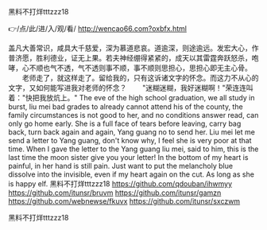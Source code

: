 
黑料不打烊tttzzz18




👉/点/此/进/入/观/看/ http://wencao66.com?oxbfx.html




盖凡大善常识，咸具大千慈爱，深为慕道悲哀。道逾深，则途逾远。发宏大心，作普济愿，胜利德业，证无上果。若夫神经绷得紧紧的，成天以其雷霆奔跃怒杀，咆哮，心不顺也气不透，气不透则事不顺，事不顺则思担心，思担心即无主心骨。
　　老师走了，就这样走了。留给我的，只有这诉诸文字的怀念。而这力不从心的文字，又如何能写进我对老师的怀念？
　　"迷糊迷糊，我好迷糊啊！"荣连连叫着："快把我放炕上。"
The eve of the high school graduation, we all study in burst, liu mei bad grades to already cannot attend his of the county, the family circumstances is not good to her, and no conditions answer read, can only go home early.
She is a full face of tears before leaving, carry bag back, turn back again and again, Yang guang no to send her.
Liu mei let me send a letter to Yang guang, don't know why, I feel she is very poor at that time.
When I gave the letter to the Yang guang liu mei, said to him, this is the last time the moon sister give you your letter!
In the bottom of my heart is painful, in her hand is still pain.
Just want to put the melancholy blue dissolve into the invisible, even if my heart again on the cut.
As long as she is happy elf.
黑料不打烊tttzzz18 https://github.com/qdouban/ihwmyy
https://github.com/itunsr/bruvm
https://github.com/itunsr/gamzn
https://github.com/webnewse/fkuvx
https://github.com/itunsr/sxczwm





黑料不打烊tttzzz18
